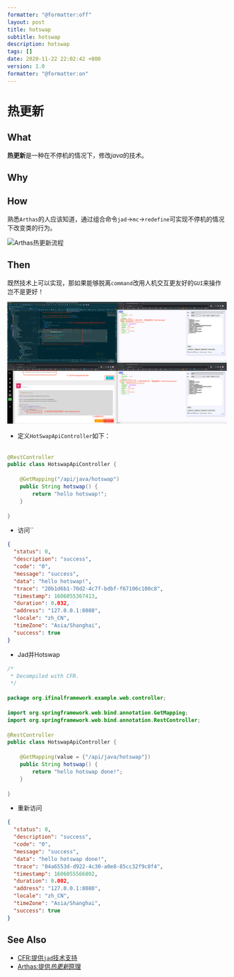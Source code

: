 ```yaml
---
formatter: "@formatter:off"
layout: post 
title: hotswap 
subtitle: hotswap 
description: hotswap 
tags: []
date: 2020-11-22 22:02:42 +800 
version: 1.0
formatter: "@formatter:on"
---
```


# 热更新

## What

**热更新**是一种在不停机的情况下，修改*java*的技术。

## Why

## How

熟悉`Arthas`的人应该知道，通过组合命令`jad`->`mc`->`redefine`可实现不停机的情况下改变类的行为。

![Arthas热更新流程](http://assets.processon.com/chart_image/5fba6fb90791293c5429cf66.png)

## Then

既然技术上可以实现，那如果能够脱离`command`改用人机交互更友好的`GUI`来操作岂不是更好！

![Hotswap](images/hotswap.png)

* 定义`HotSwapApiController`如下：

```java

@RestController
public class HotswapApiController {

    @GetMapping("/api/java/hotswap")
    public String hotswap() {
        return "hello hotswap!";
    }

}
```

* 访问``

```json
{
  "status": 0,
  "description": "success",
  "code": "0",
  "message": "success",
  "data": "hello hotswap!",
  "trace": "20b1d6b1-70d2-4c7f-bdbf-f67106c100c8",
  "timestamp": 1606055367413,
  "duration": 0.032,
  "address": "127.0.0.1:8080",
  "locale": "zh_CN",
  "timeZone": "Asia/Shanghai",
  "success": true
}
```

* Jad并Hotswap

```java
/*
 * Decompiled with CFR.
 */

package org.ifinalframework.example.web.controller;

import org.springframework.web.bind.annotation.GetMapping;
import org.springframework.web.bind.annotation.RestController;

@RestController
public class HotswapApiController {

    @GetMapping(value = {"/api/java/hotswap"})
    public String hotswap() {
        return "hello hotswap done!";
    }

}

```

* 重新访问

```json
{
  "status": 0,
  "description": "success",
  "code": "0",
  "message": "success",
  "data": "hello hotswap done!",
  "trace": "04a6553d-d922-4c30-a0e8-85cc32f9c8f4",
  "timestamp": 1606055566802,
  "duration": 0.002,
  "address": "127.0.0.1:8080",
  "locale": "zh_CN",
  "timeZone": "Asia/Shanghai",
  "success": true
}
```

## See Also

* [CFR:提供`jad`技术支持](https://github.com/leibnitz27/cfr)
* [Arthas:提供*热更新*原理](https://arthas.aliyun.com/doc/index.html)